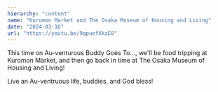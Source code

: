 ```yaml
---
hierarchy: "content"
name: "Kuromon Market and The Osaka Museum of Housing and Living"
date: "2024-03-16"
url: "https://youtu.be/9qpuefXkzE8"
---
```


This time on Au-venturous Buddy Goes To..., we'll be food tripping at Kuromon Market, and then go back in time at The Osaka Museum of Housing and Living!

Live an Au-ventruous life, buddies, and God bless!